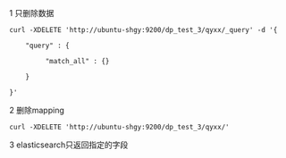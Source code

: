 1 只删除数据
```
curl -XDELETE 'http://ubuntu-shgy:9200/dp_test_3/qyxx/_query' -d '{

    "query" : {

         "match_all" : {}

    }

}'

```
2 删除mapping
```
curl -XDELETE 'http://ubuntu-shgy:9200/dp_test_3/qyxx/'
```


3 elasticsearch只返回指定的字段

```



```
